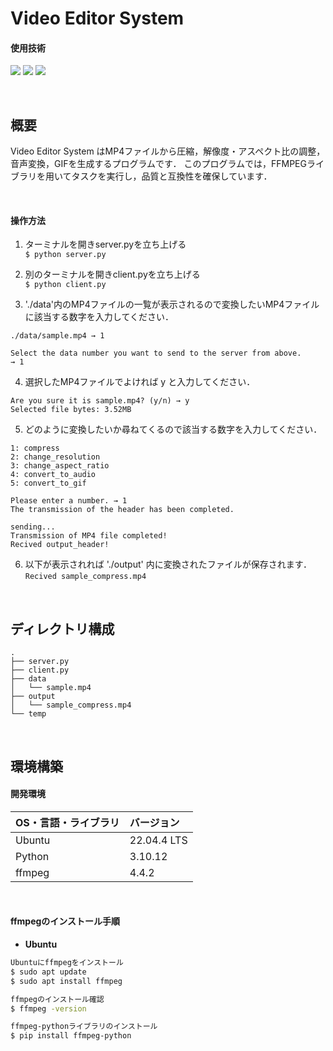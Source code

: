 # Video Editor System

#### 使用技術
<p style="display: inline">
<img src="https://img.shields.io/badge/-Linux-212121.svg?logo=linux&style=popout">
<img src="https://img.shields.io/badge/-Python-FFC107.svg?logo=python&style=popout">
<img src="https://img.shields.io/badge/-FFmpeg-007808.svg?logo=ffmpeg&style=popout">
</p>

&nbsp;

## 概要

Video Editor System はMP4ファイルから圧縮，解像度・アスペクト比の調整，音声変換，GIFを生成するプログラムです．
このプログラムでは，FFMPEGライブラリを用いてタスクを実行し，品質と互換性を確保しています．

&nbsp;

#### 操作方法

1. ターミナルを開きserver.pyを立ち上げる<br>
`$ python server.py`

2. 別のターミナルを開きclient.pyを立ち上げる<br>
`$ python client.py`

3. './data'内のMP4ファイルの一覧が表示されるので変換したいMP4ファイルに該当する数字を入力してください．<br>
```
./data/sample.mp4 → 1

Select the data number you want to send to the server from above. 
→ 1
```

4. 選択したMP4ファイルでよければ y と入力してください．<br>
```
Are you sure it is sample.mp4? (y/n) → y
Selected file bytes: 3.52MB
```

5. どのように変換したいか尋ねてくるので該当する数字を入力してください．<br>
```
1: compress
2: change_resolution
3: change_aspect_ratio
4: convert_to_audio
5: convert_to_gif

Please enter a number. → 1
The transmission of the header has been completed.

sending...
Transmission of MP4 file completed!
Recived output_header!
```

6. 以下が表示されれば './output' 内に変換されたファイルが保存されます．<br>
`Recived sample_compress.mp4`

&nbsp;

## ディレクトリ構成
```
.
├── server.py
├── client.py
├── data
│   └── sample.mp4
├── output
│   └── sample_compress.mp4
└── temp
```

&nbsp;

## 環境構築
#### 開発環境
| OS・言語・ライブラリ | バージョン |
| :------- | :------ |
| Ubuntu | 22.04.4 LTS |
| Python | 3.10.12 |
| ffmpeg | 4.4.2 |
<br>

#### ffmpegのインストール手順
- **Ubuntu**
```bash
Ubuntuにffmpegをインストール
$ sudo apt update
$ sudo apt install ffmpeg

ffmpegのインストール確認
$ ffmpeg -version

ffmpeg-pythonライブラリのインストール
$ pip install ffmpeg-python
```
&nbsp;